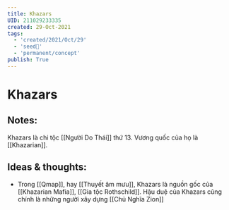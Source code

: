 ```yaml
---
title: Khazars
UID: 211029233335
created: 29-Oct-2021
tags:
  - 'created/2021/Oct/29'
  - 'seed🥜'
  - 'permanent/concept'
publish: True
---
```

# Khazars

## Notes:
Khazars là chi tộc [[Người Do Thái]] thứ 13. Vương quốc của họ là [[Khazarian]].

## Ideas & thoughts:
- Trong [[Qmap]], hay [[Thuyết âm mưu]], Khazars là nguồn gốc của [[Khazarian Mafia]], [[Gia tộc Rothschild]]. Hậu duệ của Khazars cũng chính là những người xây dựng [[Chủ Nghĩa Zion]]



